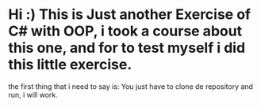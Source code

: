 # Hi :) This is Just another Exercise of C# with OOP, i took a course about this one, and for to test myself i did this little exercise.

the first thing that i need to say is: You just have to clone de repository and run, i will work.
